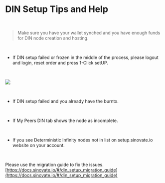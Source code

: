 # DIN Setup Tips and Help

  <br>

> Make sure you have your wallet synched and you have enough funds for DIN node creation and hosting.
<br>

- If DIN setup failed or frozen in the middle of the process, please logout and login, reset order and press 1-Click setUP.

<br>

![](https://lh6.googleusercontent.com/ug9ysrymKrOa11XI_gRBGtK72_4HVh_Q5xn6HgyrraCRqvHMlkXXpgipIaUt7efo6F9TL8h_M479bgPrv8j5FSI-NGnyqyGnlnkcs5KmswrR_Kbi-GV97rVbM1ynh6h7o3cJlbO8)

<br>  

- If DIN setup failed and you already have the burntx.

  <br>

- If My Peers DIN tab shows the node as incomplete.

  <br>

- If you see Deterministic Infinity nodes not in list on setup.sinovate.io website on your account.

  <br>

Please use the migration guide to fix the issues. [https://docs.sinovate.io/#/din_setup_migration_guide](https://docs.sinovate.io/#/din_setup_migration_guide)
